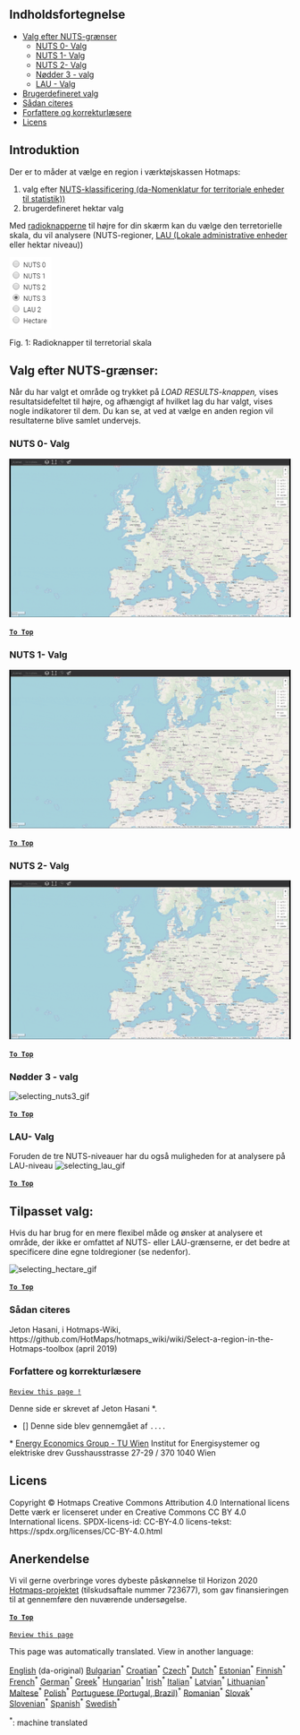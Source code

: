 <h2> Indholdsfortegnelse </h2><ul><li> <a href="#Selection-by-NUTS-boundaries">Valg efter NUTS-grænser</a> <ul><li> <a href="#NUTS-0--Selection">NUTS 0- Valg</a> </li><li> <a href="#NUTS-1--Selection">NUTS 1- Valg</a> </li><li> <a href="#NUTS-2--Selection">NUTS 2- Valg</a> </li><li> <a href="#NUTS-3--Selection">Nødder 3 - valg</a> </li><li> <a href="#LAU--Selection">LAU - Valg</a> </li></ul></li><li> <a href="#Custom-Selection">Brugerdefineret valg</a> </li><li> <a href="#How-to-cite">Sådan citeres</a> </li><li> <a href="#Authors-and-reviewers">Forfattere og korrekturlæsere</a> </li><li> <a href="#License">Licens</a> </li></ul><h2> Introduktion </h2><p> Der er to måder at vælge en region i værktøjskassen Hotmaps: </p><ol><li> valg efter <a href="https://ec.europa.eu/eurostat/web/nuts/background">NUTS-klassificering (da-Nomenklatur for territoriale enheder til statistik))</a> </li><li> brugerdefineret hektar valg </li></ol><p> Med <a href="#Fig1">radioknapperne</a> til højre for din skærm kan du vælge den terretorielle skala, du vil analysere (NUTS-regioner, <a href="https://ec.europa.eu/eurostat/web/nuts/local-administrative-units">LAU (Lokale administrative enheder</a> eller hektar niveau)) </p><p> <a name="Fig1"><img alt="radio_buttons_png" src="https://github.com/HotMaps/hotmaps_wiki/blob/master/Images/general_tool_functionalities_and_structure/radio_buttons.png"/></a> </p><p> Fig. 1: Radioknapper til terretorial skala </p><h2> Valg efter NUTS-grænser: </h2><p> Når du har valgt et område og trykket på <em>LOAD RESULTS-knappen,</em> vises resultatsidefeltet til højre, og afhængigt af hvilket lag du har valgt, vises nogle indikatorer til dem. Du kan se, at ved at vælge en anden region vil resultaterne blive samlet undervejs. </p><h3> NUTS 0- Valg </h3><p><img alt="selecting_nuts0_gif" src="https://github.com/HotMaps/hotmaps_wiki/blob/master/Images/general_tool_functionalities_and_structure/selecting_nuts0.gif"/></p><p><ins> <code><strong><a href="#table-of-contents">To Top</a></strong></code> </ins> </p><h3> NUTS 1- Valg </h3><p><img alt="selecting_nuts1_gif" src="https://github.com/HotMaps/hotmaps_wiki/blob/master/Images/general_tool_functionalities_and_structure/selecting_nuts1.gif"/></p><p><ins> <code><strong><a href="#table-of-contents">To Top</a></strong></code> </ins> </p><h3> NUTS 2- Valg </h3><p><img alt="selecting_nuts2_gif" src="https://github.com/HotMaps/hotmaps_wiki/blob/master/Images/general_tool_functionalities_and_structure/selecting_nuts2.gif"/></p><p><ins> <code><strong><a href="#table-of-contents">To Top</a></strong></code> </ins> </p><h3> Nødder 3 - valg </h3><p><img alt="selecting_nuts3_gif" src="https://github.com/HotMaps/hotmaps_wiki/blob/master/Images/general_tool_functionalities_and_structure/selecting_nuts3.gif"/></p><p><ins> <code><strong><a href="#table-of-contents">To Top</a></strong></code> </ins> </p><h3> LAU- Valg </h3><p> Foruden de tre NUTS-niveauer har du også muligheden for at analysere på LAU-niveau <img alt="selecting_lau_gif" src="https://github.com/HotMaps/hotmaps_wiki/blob/master/Images/general_tool_functionalities_and_structure/selecting_lau.gif"/></p><p><ins> <code><strong><a href="#table-of-contents">To Top</a></strong></code> </ins> </p><h2> Tilpasset valg: </h2><p> Hvis du har brug for en mere flexibel måde og ønsker at analysere et område, der ikke er omfattet af NUTS- eller LAU-grænserne, er det bedre at specificere dine egne toldregioner (se nedenfor). </p><p><img alt="selecting_hectare_gif" src="https://github.com/HotMaps/hotmaps_wiki/blob/master/Images/general_tool_functionalities_and_structure/selecting_hectare.gif"/></p><p><ins> <code><strong><a href="#table-of-contents">To Top</a></strong></code> </ins> </p><h3> Sådan citeres </h3><p> Jeton Hasani, i Hotmaps-Wiki, https://github.com/HotMaps/hotmaps_wiki/wiki/Select-a-region-in-the-Hotmaps-toolbox (april 2019) </p><h3> Forfattere og korrekturlæsere </h3><p> <code><a href="https://github.com/HotMaps/hotmaps_wiki/wiki/How-to-select-a-region-in-the-Hotmaps-toolbox/_edit">Review this page !</a></code> </p> <p> Denne side er skrevet af Jeton Hasani *. </p><ul><li> [] Denne side blev gennemgået af <code>....</code> </li></ul><p> * <a href="https://eeg.tuwien.ac.at/">Energy Economics Group - TU Wien</a> Institut for Energisystemer og elektriske drev Gusshausstrasse 27-29 / 370 1040 Wien </p><h2> Licens </h2><p> Copyright © Hotmaps Creative Commons Attribution 4.0 International licens Dette værk er licenseret under en Creative Commons CC BY 4.0 International licens. SPDX-licens-id: CC-BY-4.0 licens-tekst: https://spdx.org/licenses/CC-BY-4.0.html </p><h2> Anerkendelse </h2><p> Vi vil gerne overbringe vores dybeste påskønnelse til Horizon 2020 <a href="https://www.hotmaps-project.eu">Hotmaps-projektet</a> (tilskudsaftale nummer 723677), som gav finansieringen til at gennemføre den nuværende undersøgelse. </p><p><ins> <code><strong><a href="#table-of-contents">To Top</a></strong></code> </ins> </p><p> <code><a href="https://github.com/HotMaps/hotmaps_wiki/wiki/How-to-select-a-region-in-the-Hotmaps-toolbox/_edit">Review this page</a></code> </p>

This page was automatically translated. View in another language:

[English](en-Select-a-region-in-the-Hotmaps-toolbox) (da-original) [Bulgarian](bg-Select-a-region-in-the-Hotmaps-toolbox)<sup>\*</sup> [Croatian](hr-Select-a-region-in-the-Hotmaps-toolbox)<sup>\*</sup> [Czech](cs-Select-a-region-in-the-Hotmaps-toolbox)<sup>\*</sup>  [Dutch](nl-Select-a-region-in-the-Hotmaps-toolbox)<sup>\*</sup> [Estonian](et-Select-a-region-in-the-Hotmaps-toolbox)<sup>\*</sup> [Finnish](fi-Select-a-region-in-the-Hotmaps-toolbox)<sup>\*</sup> [French](fr-Select-a-region-in-the-Hotmaps-toolbox)<sup>\*</sup> [German](de-Select-a-region-in-the-Hotmaps-toolbox)<sup>\*</sup> [Greek](el-Select-a-region-in-the-Hotmaps-toolbox)<sup>\*</sup> [Hungarian](hu-Select-a-region-in-the-Hotmaps-toolbox)<sup>\*</sup> [Irish](ga-Select-a-region-in-the-Hotmaps-toolbox)<sup>\*</sup> [Italian](it-Select-a-region-in-the-Hotmaps-toolbox)<sup>\*</sup> [Latvian](lv-Select-a-region-in-the-Hotmaps-toolbox)<sup>\*</sup> [Lithuanian](lt-Select-a-region-in-the-Hotmaps-toolbox)<sup>\*</sup> [Maltese](mt-Select-a-region-in-the-Hotmaps-toolbox)<sup>\*</sup> [Polish](pl-Select-a-region-in-the-Hotmaps-toolbox)<sup>\*</sup> [Portuguese (Portugal, Brazil)](pt-Select-a-region-in-the-Hotmaps-toolbox)<sup>\*</sup> [Romanian](ro-Select-a-region-in-the-Hotmaps-toolbox)<sup>\*</sup> [Slovak](sk-Select-a-region-in-the-Hotmaps-toolbox)<sup>\*</sup> [Slovenian](sl-Select-a-region-in-the-Hotmaps-toolbox)<sup>\*</sup> [Spanish](es-Select-a-region-in-the-Hotmaps-toolbox)<sup>\*</sup> [Swedish](sv-Select-a-region-in-the-Hotmaps-toolbox)<sup>\*</sup> 

<sup>\*</sup>: machine translated
